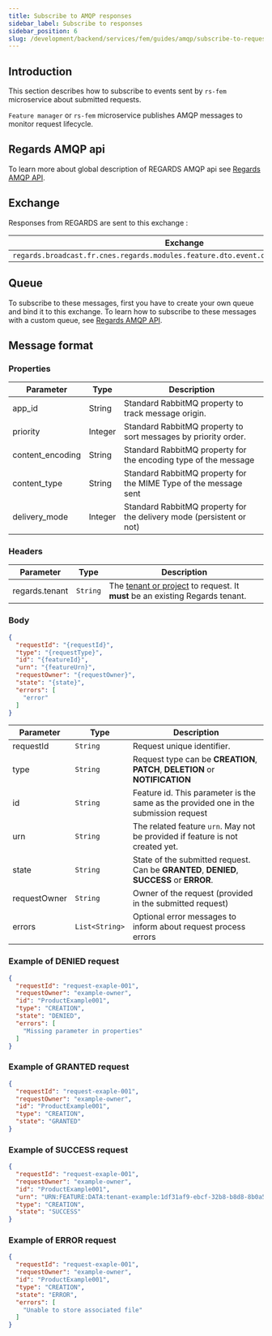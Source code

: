 ```yaml
---
title: Subscribe to AMQP responses
sidebar_label: Subscribe to responses
sidebar_position: 6
slug: /development/backend/services/fem/guides/amqp/subscribe-to-requests-responses
---
```


## Introduction

This section describes how to subscribe to events sent by `rs-fem` microservice about submitted requests.

`Feature manager` or `rs-fem` microservice publishes AMQP messages to monitor request lifecycle.

## Regards AMQP api

To learn more about global description of REGARDS AMQP api see [Regards AMQP API](../../../../concepts/06-amqp-api.md).

## Exchange

Responses from REGARDS are sent to this exchange :

| Exchange                                                                              | Virtual host                   |
|---------------------------------------------------------------------------------------|--------------------------------|
| `regards.broadcast.fr.cnes.regards.modules.feature.dto.event.out.FeatureRequestEvent` | `regards.multitenant.manager`	 |

## Queue

To subscribe to these messages, first you have to create your own queue and bind it to this exchange.
To learn how to subscribe to these messages with a custom queue,
see [Regards AMQP API](../../../../concepts/06-amqp-api.md).

## Message format

### Properties

| Parameter        | Type    | Description                                                          |
|------------------|---------|----------------------------------------------------------------------|
| app_id           | String  | Standard RabbitMQ property to track message origin.                  |
| priority         | Integer | Standard RabbitMQ property to sort messages by priority order.       |
| content_encoding | String  | Standard RabbitMQ property for the encoding type of the message      |
| content_type     | String  | Standard RabbitMQ property for the MIME Type of the message sent     |
| delivery_mode    | Integer | Standard RabbitMQ property for the delivery mode (persistent or not) |

### Headers

| Parameter      | Type     | Description                                                                                                            |
|----------------|----------|------------------------------------------------------------------------------------------------------------------------|
| regards.tenant | `String` | The [tenant or project](../../../../concepts/03-multitenant.md) to request. It **must** be an existing Regards tenant. |

### Body

```json
{
  "requestId": "{requestId}",
  "type": "{requestType}",
  "id": "{featureId}",
  "urn": "{featureUrn}",
  "requestOwner": "{requestOwner}",
  "state": "{state}",
  "errors": [
    "error"
  ]
}
```

| Parameter    | Type          | Description                                                                                    |
|--------------|---------------|------------------------------------------------------------------------------------------------|
| requestId    | `String`        | Request unique identifier.                                                                     |
| type         | `String`        | Request type can be **CREATION**, **PATCH**, **DELETION** or **NOTIFICATION**                  |
| id           | `String`        | Feature id. This parameter is the same as the provided one in the submission request           |
| urn          | `String`        | The related feature `urn`. May not be provided if feature is not created yet.                  |
| state        | `String`        | State of the submitted request.<br/> Can be **GRANTED**, **DENIED**, **SUCCESS** or **ERROR**. |
| requestOwner | `String`        | Owner of the request (provided in the submitted request)                                       |
| errors       | `List<String>` | Optional error messages to inform about request process errors                                 |

### Example of DENIED request

```json
{
  "requestId": "request-exaple-001",
  "requestOwner": "example-owner",
  "id": "ProductExample001",
  "type": "CREATION",
  "state": "DENIED",
  "errors": [
    "Missing parameter in properties"
  ]
}
```

### Example of GRANTED request

```json
{
  "requestId": "request-exaple-001",
  "requestOwner": "example-owner",
  "id": "ProductExample001",
  "type": "CREATION",
  "state": "GRANTED"
}
```

### Example of SUCCESS request

```json
{
  "requestId": "request-exaple-001",
  "requestOwner": "example-owner",
  "id": "ProductExample001",
  "urn": "URN:FEATURE:DATA:tenant-example:1df31af9-ebcf-32b8-b8d8-8b0a586bc493:V1",
  "type": "CREATION",
  "state": "SUCCESS"
}
```

### Example of ERROR request

```json
{
  "requestId": "request-exaple-001",
  "requestOwner": "example-owner",
  "id": "ProductExample001",
  "type": "CREATION",
  "state": "ERROR",
  "errors": [
    "Unable to store associated file"
  ]
}
```
